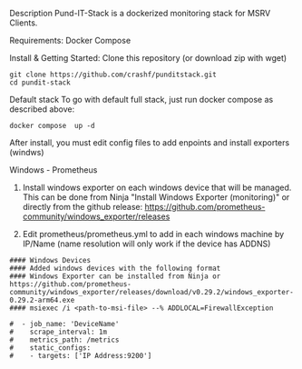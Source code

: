 Description
Pund-IT-Stack is a dockerized monitoring stack for MSRV Clients.

Requirements:
Docker Compose

Install & Getting Started:
Clone this repository (or download zip with wget)
 ```
git clone https://github.com/crashf/punditstack.git
cd pundit-stack
 ```
Default stack
To go with default full stack, just run docker compose as described above:
 ```
docker compose  up -d
 ```

 After install, you must edit config files to add enpoints and install exporters (windws)

Windows - Prometheus 
1. Install windows exporter on each windows device that will be managed. This can be done from Ninja "Install Windows Exporter (monitoring)" or directly from the github release: https://github.com/prometheus-community/windows_exporter/releases

2. Edit prometheus/prometheus.yml to add in each windows machine by IP/Name (name resolution will only work if the device has ADDNS)
 ```
#### Windows Devices
#### Added windows devices with the following format
#### Windows Exporter can be installed from Ninja or https://github.com/prometheus-community/windows_exporter/releases/download/v0.29.2/windows_exporter-0.29.2-arm64.exe
#### msiexec /i <path-to-msi-file> --% ADDLOCAL=FirewallException

#  - job_name: 'DeviceName'
#    scrape_interval: 1m
#    metrics_path: /metrics
#    static_configs:
#    - targets: ['IP Address:9200']

```